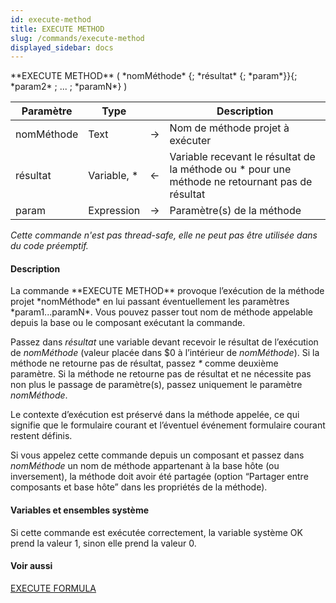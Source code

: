 ```yaml
---
id: execute-method
title: EXECUTE METHOD
slug: /commands/execute-method
displayed_sidebar: docs
---
```


<!--REF #_command_.EXECUTE METHOD.Syntax-->**EXECUTE METHOD** ( *nomMéthode* {; *résultat* {; *param*}}{; *param2* ; ... ; *paramN*} )<!-- END REF-->
<!--REF #_command_.EXECUTE METHOD.Params-->
| Paramètre | Type |  | Description |
| --- | --- | --- | --- |
| nomMéthode | Text | &#8594;  | Nom de méthode projet à exécuter |
| résultat | Variable, * | &#8592; | Variable recevant le résultat de la méthode ou * pour une méthode ne retournant pas de résultat |
| param | Expression | &#8594;  | Paramètre(s) de la méthode |

<!-- END REF-->

*Cette commande n'est pas thread-safe, elle ne peut pas être utilisée dans du code préemptif.*


#### Description 

<!--REF #_command_.EXECUTE METHOD.Summary-->La commande **EXECUTE METHOD** provoque l’exécution de la méthode projet *nomMéthode* en lui passant éventuellement les paramètres *param1.<!-- END REF-->..paramN*. Vous pouvez passer tout nom de méthode appelable depuis la base ou le composant exécutant la commande.

Passez dans *résultat* une variable devant recevoir le résultat de l’exécution de *nomMéthode* (valeur placée dans $0 à l’intérieur de *nomMéthode*). Si la méthode ne retourne pas de résultat, passez *\** comme deuxième paramètre. Si la méthode ne retourne pas de résultat et ne nécessite pas non plus le passage de paramètre(s), passez uniquement le paramètre *nomMéthode*.

Le contexte d’exécution est préservé dans la méthode appelée, ce qui signifie que le formulaire courant et l’éventuel événement formulaire courant restent définis.

Si vous appelez cette commande depuis un composant et passez dans *nomMéthode* un nom de méthode appartenant à la base hôte (ou inversement), la méthode doit avoir été partagée (option “Partager entre composants et base hôte” dans les propriétés de la méthode).

#### Variables et ensembles système 

Si cette commande est exécutée correctement, la variable système OK prend la valeur 1, sinon elle prend la valeur 0.

#### Voir aussi 

[EXECUTE FORMULA](execute-formula.md)  